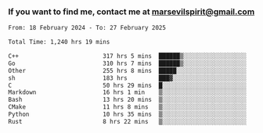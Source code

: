 ### If you want to find me, contact me at marsevilspirit@gmail.com

<!--
**marsevilspirit/marsevilspirit** is a ✨ _special_ ✨ repository because its `README.md` (this file) appears on your GitHub profile.

Here are some ideas to get you started:

- 🔭 I’m currently working on ...
- 🌱 I’m currently learning ...
- 👯 I’m looking to collaborate on ...
- 🤔 I’m looking for help with ...
- 💬 Ask me about ...
- 📫 How to reach me: ...
- 😄 Pronouns: ...
- ⚡ Fun fact: ...
-->
<!--START_SECTION:waka-->

```txt
From: 18 February 2024 - To: 27 February 2025

Total Time: 1,240 hrs 19 mins

C++                        317 hrs 5 mins  ██████▒░░░░░░░░░░░░░░░░░░   25.57 %
Go                         310 hrs 7 mins  ██████▒░░░░░░░░░░░░░░░░░░   25.00 %
Other                      255 hrs 8 mins  █████░░░░░░░░░░░░░░░░░░░░   20.57 %
sh                         183 hrs         ███▓░░░░░░░░░░░░░░░░░░░░░   14.76 %
C                          50 hrs 29 mins  █░░░░░░░░░░░░░░░░░░░░░░░░   04.07 %
Markdown                   16 hrs 1 min    ▒░░░░░░░░░░░░░░░░░░░░░░░░   01.29 %
Bash                       13 hrs 20 mins  ▒░░░░░░░░░░░░░░░░░░░░░░░░   01.08 %
CMake                      11 hrs 8 mins   ▒░░░░░░░░░░░░░░░░░░░░░░░░   00.90 %
Python                     10 hrs 35 mins  ▒░░░░░░░░░░░░░░░░░░░░░░░░   00.85 %
Rust                       8 hrs 22 mins   ▒░░░░░░░░░░░░░░░░░░░░░░░░   00.68 %
```

<!--END_SECTION:waka-->
